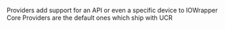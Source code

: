 ﻿Providers add support for an API or even a specific device to IOWrapper  
Core Providers are the default ones which ship with UCR